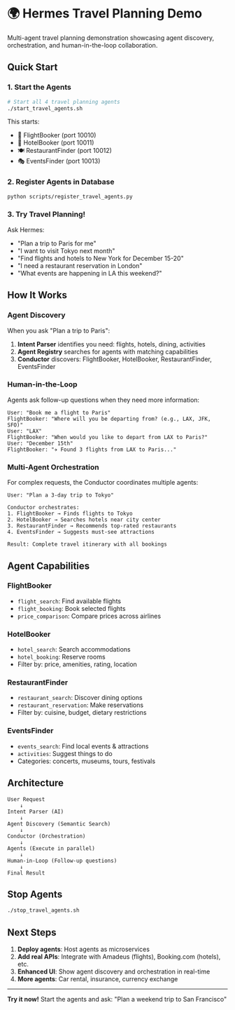 # 🌍 Hermes Travel Planning Demo

Multi-agent travel planning demonstration showcasing agent discovery, orchestration, and human-in-the-loop collaboration.

## Quick Start

### 1. Start the Agents

```bash
# Start all 4 travel planning agents
./start_travel_agents.sh
```

This starts:
- 🛫 FlightBooker (port 10010)
- 🏨 HotelBooker (port 10011)
- 🍽️ RestaurantFinder (port 10012)
- 🎭 EventsFinder (port 10013)

### 2. Register Agents in Database

```bash
python scripts/register_travel_agents.py
```

### 3. Try Travel Planning!

Ask Hermes:
- "Plan a trip to Paris for me"
- "I want to visit Tokyo next month"
- "Find flights and hotels to New York for December 15-20"
- "I need a restaurant reservation in London"
- "What events are happening in LA this weekend?"

## How It Works

### Agent Discovery

When you ask "Plan a trip to Paris":

1. **Intent Parser** identifies you need: flights, hotels, dining, activities
2. **Agent Registry** searches for agents with matching capabilities
3. **Conductor** discovers: FlightBooker, HotelBooker, RestaurantFinder, EventsFinder

### Human-in-the-Loop

Agents ask follow-up questions when they need more information:

```
User: "Book me a flight to Paris"
FlightBooker: "Where will you be departing from? (e.g., LAX, JFK, SFO)"
User: "LAX"
FlightBooker: "When would you like to depart from LAX to Paris?"
User: "December 15th"
FlightBooker: "✈️ Found 3 flights from LAX to Paris..."
```

### Multi-Agent Orchestration

For complex requests, the Conductor coordinates multiple agents:

```
User: "Plan a 3-day trip to Tokyo"

Conductor orchestrates:
1. FlightBooker → Finds flights to Tokyo
2. HotelBooker → Searches hotels near city center
3. RestaurantFinder → Recommends top-rated restaurants
4. EventsFinder → Suggests must-see attractions

Result: Complete travel itinerary with all bookings
```

## Agent Capabilities

### FlightBooker
- `flight_search`: Find available flights
- `flight_booking`: Book selected flights
- `price_comparison`: Compare prices across airlines

### HotelBooker
- `hotel_search`: Search accommodations
- `hotel_booking`: Reserve rooms
- Filter by: price, amenities, rating, location

### RestaurantFinder
- `restaurant_search`: Discover dining options
- `restaurant_reservation`: Make reservations
- Filter by: cuisine, budget, dietary restrictions

### EventsFinder
- `events_search`: Find local events & attractions
- `activities`: Suggest things to do
- Categories: concerts, museums, tours, festivals

## Architecture

```
User Request
    ↓
Intent Parser (AI)
    ↓
Agent Discovery (Semantic Search)
    ↓
Conductor (Orchestration)
    ↓
Agents (Execute in parallel)
    ↓
Human-in-Loop (Follow-up questions)
    ↓
Final Result
```

## Stop Agents

```bash
./stop_travel_agents.sh
```

## Next Steps

1. **Deploy agents**: Host agents as microservices
2. **Add real APIs**: Integrate with Amadeus (flights), Booking.com (hotels), etc.
3. **Enhanced UI**: Show agent discovery and orchestration in real-time
4. **More agents**: Car rental, insurance, currency exchange

---

**Try it now!** Start the agents and ask: "Plan a weekend trip to San Francisco"
